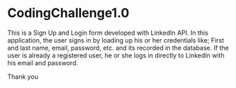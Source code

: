 # CodingChallenge1.0
This is a Sign Up and Login form developed with LinkedIn API.
In this application, the user signs in by loading up his or her credentials like;
First and last name, email, password, etc. and its recorded in the database.
If the user is already a registered user, he or she logs in directly to LinkedIn with his email and password.

Thank you

